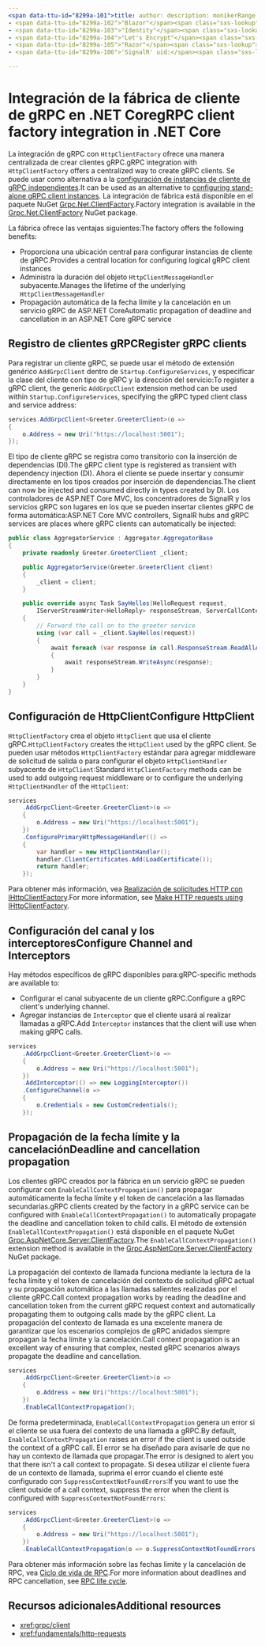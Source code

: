 ```yaml
---
<span data-ttu-id="8299a-101">title: author: description: monikerRange: ms.author: ms.date: no-loc:</span><span class="sxs-lookup"><span data-stu-id="8299a-101">title: author: description: monikerRange: ms.author: ms.date: no-loc:</span></span>
- <span data-ttu-id="8299a-102">"Blazor"</span><span class="sxs-lookup"><span data-stu-id="8299a-102">'Blazor'</span></span>
- <span data-ttu-id="8299a-103">"Identity"</span><span class="sxs-lookup"><span data-stu-id="8299a-103">'Identity'</span></span>
- <span data-ttu-id="8299a-104">"Let's Encrypt"</span><span class="sxs-lookup"><span data-stu-id="8299a-104">'Let's Encrypt'</span></span>
- <span data-ttu-id="8299a-105">"Razor"</span><span class="sxs-lookup"><span data-stu-id="8299a-105">'Razor'</span></span>
- <span data-ttu-id="8299a-106">'SignalR' uid:</span><span class="sxs-lookup"><span data-stu-id="8299a-106">'SignalR' uid:</span></span> 

---
```

# <a name="grpc-client-factory-integration-in-net-core"></a><span data-ttu-id="8299a-107">Integración de la fábrica de cliente de gRPC en .NET Core</span><span class="sxs-lookup"><span data-stu-id="8299a-107">gRPC client factory integration in .NET Core</span></span>

<span data-ttu-id="8299a-108">La integración de gRPC con `HttpClientFactory` ofrece una manera centralizada de crear clientes gRPC.</span><span class="sxs-lookup"><span data-stu-id="8299a-108">gRPC integration with `HttpClientFactory` offers a centralized way to create gRPC clients.</span></span> <span data-ttu-id="8299a-109">Se puede usar como alternativa a la [configuración de instancias de cliente de gRPC independientes](xref:grpc/client).</span><span class="sxs-lookup"><span data-stu-id="8299a-109">It can be used as an alternative to [configuring stand-alone gRPC client instances](xref:grpc/client).</span></span> <span data-ttu-id="8299a-110">La integración de fábrica está disponible en el paquete NuGet [Grpc.Net.ClientFactory](https://www.nuget.org/packages/Grpc.Net.ClientFactory).</span><span class="sxs-lookup"><span data-stu-id="8299a-110">Factory integration is available in the [Grpc.Net.ClientFactory](https://www.nuget.org/packages/Grpc.Net.ClientFactory) NuGet package.</span></span>

<span data-ttu-id="8299a-111">La fábrica ofrece las ventajas siguientes:</span><span class="sxs-lookup"><span data-stu-id="8299a-111">The factory offers the following benefits:</span></span>

* <span data-ttu-id="8299a-112">Proporciona una ubicación central para configurar instancias de cliente de gRPC.</span><span class="sxs-lookup"><span data-stu-id="8299a-112">Provides a central location for configuring logical gRPC client instances</span></span>
* <span data-ttu-id="8299a-113">Administra la duración del objeto `HttpClientMessageHandler` subyacente.</span><span class="sxs-lookup"><span data-stu-id="8299a-113">Manages the lifetime of the underlying `HttpClientMessageHandler`</span></span>
* <span data-ttu-id="8299a-114">Propagación automática de la fecha límite y la cancelación en un servicio gRPC de ASP.NET Core</span><span class="sxs-lookup"><span data-stu-id="8299a-114">Automatic propagation of deadline and cancellation in an ASP.NET Core gRPC service</span></span>

## <a name="register-grpc-clients"></a><span data-ttu-id="8299a-115">Registro de clientes gRPC</span><span class="sxs-lookup"><span data-stu-id="8299a-115">Register gRPC clients</span></span>

<span data-ttu-id="8299a-116">Para registrar un cliente gRPC, se puede usar el método de extensión genérico `AddGrpcClient` dentro de `Startup.ConfigureServices`, y especificar la clase del cliente con tipo de gRPC y la dirección del servicio:</span><span class="sxs-lookup"><span data-stu-id="8299a-116">To register a gRPC client, the generic `AddGrpcClient` extension method can be used within `Startup.ConfigureServices`, specifying the gRPC typed client class and service address:</span></span>

```csharp
services.AddGrpcClient<Greeter.GreeterClient>(o =>
{
    o.Address = new Uri("https://localhost:5001");
});
```

<span data-ttu-id="8299a-117">El tipo de cliente gRPC se registra como transitorio con la inserción de dependencias (DI).</span><span class="sxs-lookup"><span data-stu-id="8299a-117">The gRPC client type is registered as transient with dependency injection (DI).</span></span> <span data-ttu-id="8299a-118">Ahora el cliente se puede insertar y consumir directamente en los tipos creados por inserción de dependencias.</span><span class="sxs-lookup"><span data-stu-id="8299a-118">The client can now be injected and consumed directly in types created by DI.</span></span> <span data-ttu-id="8299a-119">Los controladores de ASP.NET Core MVC, los concentradores de SignalR y los servicios gRPC son lugares en los que se pueden insertar clientes gRPC de forma automática:</span><span class="sxs-lookup"><span data-stu-id="8299a-119">ASP.NET Core MVC controllers, SignalR hubs and gRPC services are places where gRPC clients can automatically be injected:</span></span>

```csharp
public class AggregatorService : Aggregator.AggregatorBase
{
    private readonly Greeter.GreeterClient _client;

    public AggregatorService(Greeter.GreeterClient client)
    {
        _client = client;
    }

    public override async Task SayHellos(HelloRequest request,
        IServerStreamWriter<HelloReply> responseStream, ServerCallContext context)
    {
        // Forward the call on to the greeter service
        using (var call = _client.SayHellos(request))
        {
            await foreach (var response in call.ResponseStream.ReadAllAsync())
            {
                await responseStream.WriteAsync(response);
            }
        }
    }
}
```

## <a name="configure-httpclient"></a><span data-ttu-id="8299a-120">Configuración de HttpClient</span><span class="sxs-lookup"><span data-stu-id="8299a-120">Configure HttpClient</span></span>

<span data-ttu-id="8299a-121">`HttpClientFactory` crea el objeto `HttpClient` que usa el cliente gRPC.</span><span class="sxs-lookup"><span data-stu-id="8299a-121">`HttpClientFactory` creates the `HttpClient` used by the gRPC client.</span></span> <span data-ttu-id="8299a-122">Se pueden usar métodos `HttpClientFactory` estándar para agregar middleware de solicitud de salida o para configurar el objeto `HttpClientHandler` subyacente de `HttpClient`:</span><span class="sxs-lookup"><span data-stu-id="8299a-122">Standard `HttpClientFactory` methods can be used to add outgoing request middleware or to configure the underlying `HttpClientHandler` of the `HttpClient`:</span></span>

```csharp
services
    .AddGrpcClient<Greeter.GreeterClient>(o =>
    {
        o.Address = new Uri("https://localhost:5001");
    })
    .ConfigurePrimaryHttpMessageHandler(() =>
    {
        var handler = new HttpClientHandler();
        handler.ClientCertificates.Add(LoadCertificate());
        return handler;
    });
```

<span data-ttu-id="8299a-123">Para obtener más información, vea [Realización de solicitudes HTTP con IHttpClientFactory](xref:fundamentals/http-requests).</span><span class="sxs-lookup"><span data-stu-id="8299a-123">For more information, see [Make HTTP requests using IHttpClientFactory](xref:fundamentals/http-requests).</span></span>

## <a name="configure-channel-and-interceptors"></a><span data-ttu-id="8299a-124">Configuración del canal y los interceptores</span><span class="sxs-lookup"><span data-stu-id="8299a-124">Configure Channel and Interceptors</span></span>

<span data-ttu-id="8299a-125">Hay métodos específicos de gRPC disponibles para:</span><span class="sxs-lookup"><span data-stu-id="8299a-125">gRPC-specific methods are available to:</span></span>

* <span data-ttu-id="8299a-126">Configurar el canal subyacente de un cliente gRPC.</span><span class="sxs-lookup"><span data-stu-id="8299a-126">Configure a gRPC client's underlying channel.</span></span>
* <span data-ttu-id="8299a-127">Agregar instancias de `Interceptor` que el cliente usará al realizar llamadas a gRPC.</span><span class="sxs-lookup"><span data-stu-id="8299a-127">Add `Interceptor` instances that the client will use when making gRPC calls.</span></span>

```csharp
services
    .AddGrpcClient<Greeter.GreeterClient>(o =>
    {
        o.Address = new Uri("https://localhost:5001");
    })
    .AddInterceptor(() => new LoggingInterceptor())
    .ConfigureChannel(o =>
    {
        o.Credentials = new CustomCredentials();
    });
```

## <a name="deadline-and-cancellation-propagation"></a><span data-ttu-id="8299a-128">Propagación de la fecha límite y la cancelación</span><span class="sxs-lookup"><span data-stu-id="8299a-128">Deadline and cancellation propagation</span></span>

<span data-ttu-id="8299a-129">Los clientes gRPC creados por la fábrica en un servicio gRPC se pueden configurar con `EnableCallContextPropagation()` para propagar automáticamente la fecha límite y el token de cancelación a las llamadas secundarias.</span><span class="sxs-lookup"><span data-stu-id="8299a-129">gRPC clients created by the factory in a gRPC service can be configured with `EnableCallContextPropagation()` to automatically propagate the deadline and cancellation token to child calls.</span></span> <span data-ttu-id="8299a-130">El método de extensión `EnableCallContextPropagation()` está disponible en el paquete NuGet [Grpc.AspNetCore.Server.ClientFactory](https://www.nuget.org/packages/Grpc.AspNetCore.Server.ClientFactory).</span><span class="sxs-lookup"><span data-stu-id="8299a-130">The `EnableCallContextPropagation()` extension method is available in the [Grpc.AspNetCore.Server.ClientFactory](https://www.nuget.org/packages/Grpc.AspNetCore.Server.ClientFactory) NuGet package.</span></span>

<span data-ttu-id="8299a-131">La propagación del contexto de llamada funciona mediante la lectura de la fecha límite y el token de cancelación del contexto de solicitud gRPC actual y su propagación automática a las llamadas salientes realizadas por el cliente gRPC.</span><span class="sxs-lookup"><span data-stu-id="8299a-131">Call context propagation works by reading the deadline and cancellation token from the current gRPC request context and automatically propagating them to outgoing calls made by the gRPC client.</span></span> <span data-ttu-id="8299a-132">La propagación del contexto de llamada es una excelente manera de garantizar que los escenarios complejos de gRPC anidados siempre propagan la fecha límite y la cancelación.</span><span class="sxs-lookup"><span data-stu-id="8299a-132">Call context propagation is an excellent way of ensuring that complex, nested gRPC scenarios always propagate the deadline and cancellation.</span></span>

```csharp
services
    .AddGrpcClient<Greeter.GreeterClient>(o =>
    {
        o.Address = new Uri("https://localhost:5001");
    })
    .EnableCallContextPropagation();
```

<span data-ttu-id="8299a-133">De forma predeterminada, `EnableCallContextPropagation` genera un error si el cliente se usa fuera del contexto de una llamada a gRPC.</span><span class="sxs-lookup"><span data-stu-id="8299a-133">By default, `EnableCallContextPropagation` raises an error if the client is used outside the context of a gRPC call.</span></span> <span data-ttu-id="8299a-134">El error se ha diseñado para avisarle de que no hay un contexto de llamada que propagar.</span><span class="sxs-lookup"><span data-stu-id="8299a-134">The error is designed to alert you that there isn't a call context to propagate.</span></span> <span data-ttu-id="8299a-135">Si desea utilizar el cliente fuera de un contexto de llamada, suprima el error cuando el cliente esté configurado con `SuppressContextNotFoundErrors`:</span><span class="sxs-lookup"><span data-stu-id="8299a-135">If you want to use the client outside of a call context, suppress the error when the client is configured with `SuppressContextNotFoundErrors`:</span></span>

```csharp
services
    .AddGrpcClient<Greeter.GreeterClient>(o =>
    {
        o.Address = new Uri("https://localhost:5001");
    })
    .EnableCallContextPropagation(o => o.SuppressContextNotFoundErrors = true);
```

<span data-ttu-id="8299a-136">Para obtener más información sobre las fechas límite y la cancelación de RPC, vea [Ciclo de vida de RPC](https://www.grpc.io/docs/guides/concepts/#rpc-life-cycle).</span><span class="sxs-lookup"><span data-stu-id="8299a-136">For more information about deadlines and RPC cancellation, see [RPC life cycle](https://www.grpc.io/docs/guides/concepts/#rpc-life-cycle).</span></span>

## <a name="additional-resources"></a><span data-ttu-id="8299a-137">Recursos adicionales</span><span class="sxs-lookup"><span data-stu-id="8299a-137">Additional resources</span></span>

* <xref:grpc/client>
* <xref:fundamentals/http-requests>
